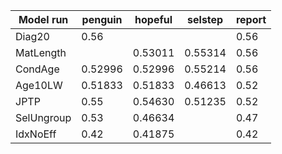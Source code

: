 Model run         | penguin | hopeful | selstep | report
----------------- | ------- | ------- | ------- | ------
Diag20            | 0.56    |         |         | 0.56
MatLength         |         | 0.53011 | 0.55314 | 0.56
CondAge           | 0.52996 | 0.52996 | 0.55214 | 0.56
Age10LW           | 0.51833 | 0.51833 | 0.46613 | 0.52
JPTP              | 0.55    | 0.54630 | 0.51235 | 0.52
SelUngroup        | 0.53    | 0.46634 |         | 0.47
IdxNoEff          | 0.42    | 0.41875 |         | 0.42
